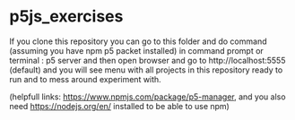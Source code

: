 # p5js_exercises
 
If you clone this repository you can go to this folder and do command (assuming you have npm p5 packet installed) in command prompt or terminal : p5 server
and then open browser and go to http://localhost:5555 (default) and you will see menu with all projects in this repository ready to run and to mess around experiment with.

(helpfull links: https://www.npmjs.com/package/p5-manager, and you also need https://nodejs.org/en/ installed to be able to use npm)
